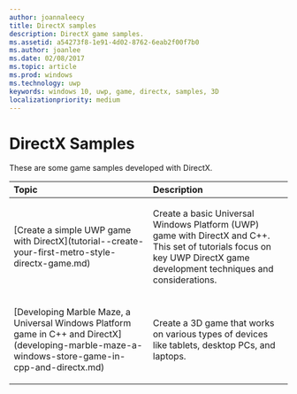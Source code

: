 ```yaml
---
author: joannaleecy
title: DirectX samples
description: DirectX game samples.
ms.assetid: a54273f8-1e91-4d02-8762-6eab2f00f7b0
ms.author: joanlee
ms.date: 02/08/2017
ms.topic: article
ms.prod: windows
ms.technology: uwp
keywords: windows 10, uwp, game, directx, samples, 3D
localizationpriority: medium
---
```


# DirectX Samples

These are some game samples developed with DirectX.

<table>
<colgroup>
<col width="50%" />
<col width="50%" />
</colgroup>
<thead>
<tr class="header">
<th align="left">Topic</th>
<th align="left">Description</th>
</tr>
</thead>
<tbody>
<tr class="odd">
<td align="left"><p>[Create a simple UWP game with DirectX](tutorial--create-your-first-metro-style-directx-game.md)</p></td>
<td align="left"><p>Create a basic Universal Windows Platform (UWP) game with DirectX and C++. This set of tutorials focus on key UWP DirectX game development techniques and considerations.</p></td>
</tr>
<tr class="even">
<td align="left"><p>[Developing Marble Maze, a Universal Windows Platform game in C++ and DirectX](developing-marble-maze-a-windows-store-game-in-cpp-and-directx.md)</p></td>
<td align="left"><p>Create a 3D game that works on various types of devices like tablets, desktop PCs, and laptops.</p></td>
</tr>
</tbody>
</table>